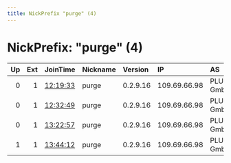 ```yaml
---
title: NickPrefix "purge" (4)
---
```


# NickPrefix: "purge" (4)

|   Up |   Ext | JoinTime                                                                                            | Nickname   | Version   | IP           | AS          | CC   |   ORp |   Dirp | OS    | Contact   |   eFamMembers |
|-----:|------:|:----------------------------------------------------------------------------------------------------|:-----------|:----------|:-------------|:------------|:-----|------:|-------:|:------|:----------|--------------:|
|    0 |     1 | [12:19:33](https://metrics.torproject.org/rs.html#details/CA8BDA342F3A5182F33AD952A8BE280704028590) | purge      | 0.2.9.16  | 109.69.66.98 | PLUTEX GmbH | de   | 30003 |      0 | Linux | None      |             1 |
|    0 |     1 | [12:32:49](https://metrics.torproject.org/rs.html#details/C742FF9B85CCC7F5D42209FBFA932FC92D636547) | purge      | 0.2.9.16  | 109.69.66.98 | PLUTEX GmbH | de   | 30003 |      0 | Linux | None      |             1 |
|    0 |     1 | [13:22:57](https://metrics.torproject.org/rs.html#details/40475CDC26AB9C50640E9FFDD32CA59D4FDD8450) | purge      | 0.2.9.16  | 109.69.66.98 | PLUTEX GmbH | de   | 30003 |      0 | Linux | None      |             1 |
|    1 |     1 | [13:44:12](https://metrics.torproject.org/rs.html#details/0F4BB5EEECAB0B21C6B9D061A05A2DD8824D9DDB) | purge      | 0.2.9.16  | 109.69.66.98 | PLUTEX GmbH | de   | 30003 |      0 | Linux | None      |             1 |

